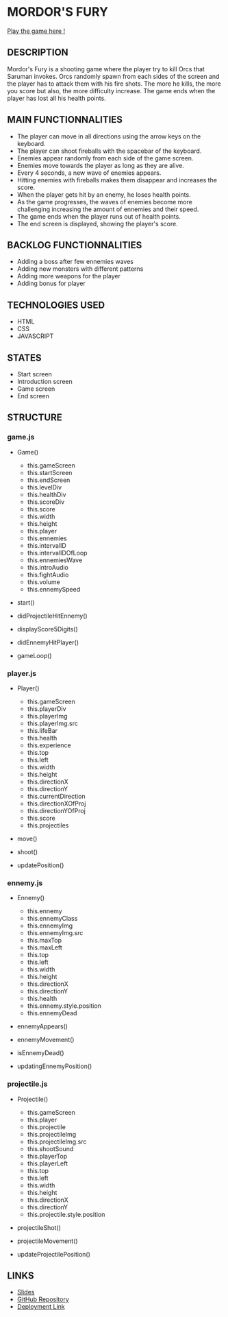 # MORDOR'S FURY

[Play the game here !](https://aymiwash.github.io/Mordor-s-Fury/)

## DESCRIPTION

Mordor's Fury is a shooting game where the player try to kill Orcs that Saruman invokes.
Orcs randomly spawn from each sides of the screen and the player has to attack them with his fire shots. The more he kills, the more you score but also, the more difficulty increase.
The game ends when the player has lost all his health points.

## MAIN FUNCTIONNALITIES

- The player can move in all directions using the arrow keys on the keyboard.
- The player can shoot fireballs with the spacebar of the keyboard.
- Enemies appear randomly from each side of the game screen.
- Enemies move towards the player as long as they are alive.
- Every 4 seconds, a new wave of enemies appears.
- Hitting enemies with fireballs makes them disappear and increases the score.
- When the player gets hit by an enemy, he loses health points.
- As the game progresses, the waves of enemies become more challenging increasing the amount of ennemies and their speed.
- The game ends when the player runs out of health points.
- The end screen is displayed, showing the player's score.

## BACKLOG FUNCTIONNALITIES

- Adding a boss after few ennemies waves
- Adding new monsters with different patterns
- Adding more weapons for the player
- Adding bonus for player

## TECHNOLOGIES USED

- HTML
- CSS
- JAVASCRIPT

## STATES

- Start screen
- Introduction screen
- Game screen
- End screen

## STRUCTURE

### game.js

- Game()
    - this.gameScreen
    - this.startScreen
    - this.endScreen
    - this.levelDiv
    - this.healthDiv
    - this.scoreDiv
    - this.score
    - this.width
    - this.height
    - this.player
    - this.ennemies
    - this.intervalID
    - this.intervalIDOfLoop
    - this.ennemiesWave
    - this.introAudio
    - this.fightAudio
    - this.volume
    - this.ennemySpeed

- start()
- didProjectileHitEnnemy()
- displayScore5Digits()
- didEnnemyHitPlayer()
- gameLoop()

### player.js

- Player()
    - this.gameScreen
    - this.playerDiv
    - this.playerImg
    - this.playerImg.src
    - this.lifeBar
    - this.health
    - this.experience
    - this.top
    - this.left
    - this.width
    - this.height
    - this.directionX
    - this.directionY
    - this.currentDirection
    - this.directionXOfProj
    - this.directionYOfProj
    - this.score
    - this.projectiles

- move()
- shoot()
- updatePosition()

### ennemy.js

- Ennemy()
    - this.ennemy
    - this.ennemyClass
    - this.ennemyImg
    - this.ennemyImg.src
    - this.maxTop
    - this.maxLeft
    - this.top
    - this.left
    - this.width
    - this.height
    - this.directionX
    - this.directionY
    - this.health
    - this.ennemy.style.position
    - this.ennemyDead

- ennemyAppears()
- ennemyMovement()
- isEnnemyDead()
- updatingEnnemyPosition()

### projectile.js

- Projectile()
    - this.gameScreen
    - this.player
    - this.projectile
    - this.projectileImg
    - this.projectileImg.src
    - this.shootSound
    - this.playerTop
    - this.playerLeft
    - this.top
    - this.left
    - this.width
    - this.height
    - this.directionX
    - this.directionY
    - this.projectile.style.position

- projectileShot()
- projectileMovement()
- updateProjectilePosition()

## LINKS

- [Slides](https://docs.google.com/presentation/d/1lB47cFazRVE_kA-93kPc_4bL3Mpm2bXGJlsar6FIDv4/edit#slide=id.p)
- [GitHub Repository](https://github.com/aymiwash/Mordor-s-Fury)
- [Deployment Link](https://aymiwash.github.io/Mordor-s-Fury/)
